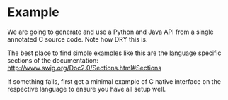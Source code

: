 # Example

We are going to generate and use a Python and Java API from a single annotated C source code. Note how DRY this is.

The best place to find simple examples like this are the language specific sections of the documentation: <http://www.swig.org/Doc2.0/Sections.html#Sections>

If something fails, first get a minimal example of C native interface on the respective language to ensure you have all setup well.
